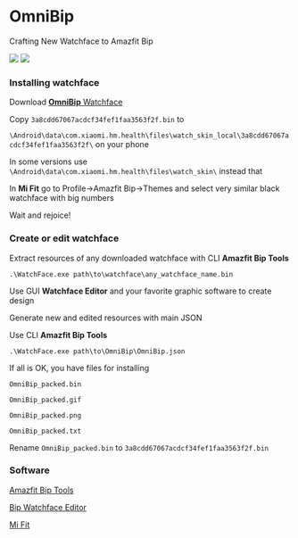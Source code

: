 # OmniBip

Crafting New Watchface to Amazfit Bip

![](https://i.imgur.com/tvk7xxw.png)  ![](https://i.imgur.com/fHPSRve.gif) 

### Installing watchface

Download [**OmniBip** Watchface](https://github.com/OmniMir/OmniBip/releases/latest)



Copy `3a8cdd67067acdcf34fef1faa3563f2f.bin` to

`\Android\data\com.xiaomi.hm.health\files\watch_skin_local\3a8cdd67067acdcf34fef1faa3563f2f\` on your phone



In some versions use `\Android\data\com.xiaomi.hm.health\files\watch_skin\` instead that



In **Mi Fit** go to Profile->Amazfit Bip->Themes and select very similar black watchface with big numbers



Wait and rejoice!



### Create or edit watchface

Extract resources of any downloaded watchface with CLI **Amazfit Bip Tools**

`.\WatchFace.exe path\to\watchface\any_watchface_name.bin`



Use GUI **Watchface Editor** and your favorite graphic software to create design



Generate new and edited resources with main JSON


Use CLI **Amazfit Bip Tools**

`.\WatchFace.exe path\to\OmniBip\OmniBip.json`



If all is OK, you have files for installing

`OmniBip_packed.bin`

`OmniBip_packed.gif`

`OmniBip_packed.png`

`OmniBip_packed.txt`



Rename `OmniBip_packed.bin` to `3a8cdd67067acdcf34fef1faa3563f2f.bin`



### Software

[Amazfit Bip Tools](https://bitbucket.org/valeronm/amazfitbiptools/downloads/)

[Bip Watchface Editor](https://forum.gizchina.it/index.php?/topic/1489-bip-wf-editor-by-ilgruppotester/)

[Mi Fit](https://play.google.com/store/apps/details?id=com.xiaomi.hm.health&hl=ru)